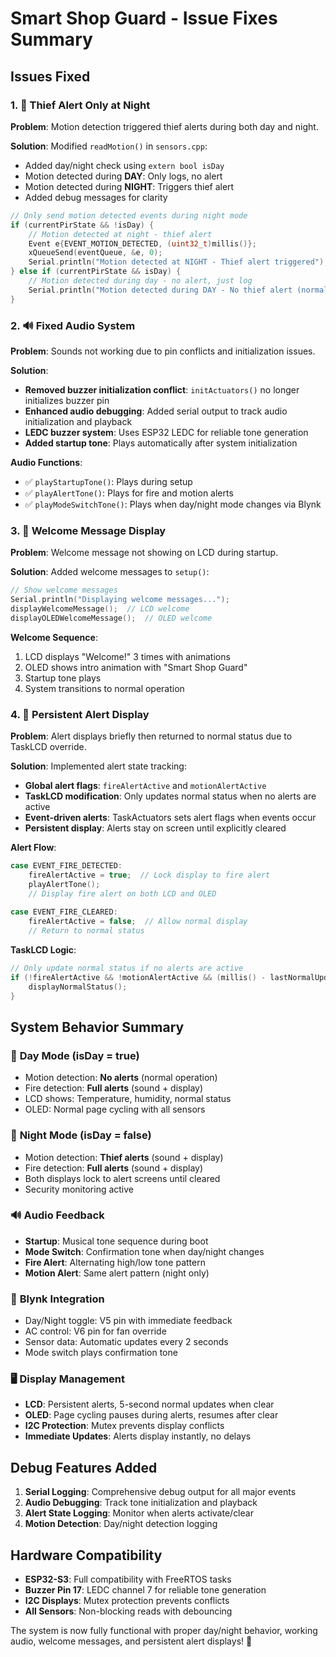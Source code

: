 # Smart Shop Guard - Issue Fixes Summary

## Issues Fixed

### 1. 🌙 **Thief Alert Only at Night**
**Problem**: Motion detection triggered thief alerts during both day and night.

**Solution**: Modified `readMotion()` in `sensors.cpp`:
- Added day/night check using `extern bool isDay`
- Motion detected during **DAY**: Only logs, no alert
- Motion detected during **NIGHT**: Triggers thief alert
- Added debug messages for clarity

```cpp
// Only send motion detected events during night mode
if (currentPirState && !isDay) {
    // Motion detected at night - thief alert
    Event e{EVENT_MOTION_DETECTED, (uint32_t)millis()};
    xQueueSend(eventQueue, &e, 0);
    Serial.println("Motion detected at NIGHT - Thief alert triggered");
} else if (currentPirState && isDay) {
    // Motion detected during day - no alert, just log
    Serial.println("Motion detected during DAY - No thief alert (normal operation)");
}
```

### 2. 🔊 **Fixed Audio System**
**Problem**: Sounds not working due to pin conflicts and initialization issues.

**Solution**:
- **Removed buzzer initialization conflict**: `initActuators()` no longer initializes buzzer pin
- **Enhanced audio debugging**: Added serial output to track audio initialization and playback
- **LEDC buzzer system**: Uses ESP32 LEDC for reliable tone generation
- **Added startup tone**: Plays automatically after system initialization

**Audio Functions**:
- ✅ `playStartupTone()`: Plays during setup
- ✅ `playAlertTone()`: Plays for fire and motion alerts  
- ✅ `playModeSwitchTone()`: Plays when day/night mode changes via Blynk

### 3. 👋 **Welcome Message Display**
**Problem**: Welcome message not showing on LCD during startup.

**Solution**: Added welcome messages to `setup()`:
```cpp
// Show welcome messages
Serial.println("Displaying welcome messages...");
displayWelcomeMessage();  // LCD welcome
displayOLEDWelcomeMessage();  // OLED welcome
```

**Welcome Sequence**:
1. LCD displays "Welcome!" 3 times with animations
2. OLED shows intro animation with "Smart Shop Guard" 
3. Startup tone plays
4. System transitions to normal operation

### 4. 🚨 **Persistent Alert Display**
**Problem**: Alert displays briefly then returned to normal status due to TaskLCD override.

**Solution**: Implemented alert state tracking:
- **Global alert flags**: `fireAlertActive` and `motionAlertActive`
- **TaskLCD modification**: Only updates normal status when no alerts are active
- **Event-driven alerts**: TaskActuators sets alert flags when events occur
- **Persistent display**: Alerts stay on screen until explicitly cleared

**Alert Flow**:
```cpp
case EVENT_FIRE_DETECTED:
    fireAlertActive = true;  // Lock display to fire alert
    playAlertTone();
    // Display fire alert on both LCD and OLED
    
case EVENT_FIRE_CLEARED:
    fireAlertActive = false;  // Allow normal display
    // Return to normal status
```

**TaskLCD Logic**:
```cpp
// Only update normal status if no alerts are active
if (!fireAlertActive && !motionAlertActive && (millis() - lastNormalUpdate > 5000)) {
    displayNormalStatus();
}
```

## System Behavior Summary

### 🌅 **Day Mode** (isDay = true)
- Motion detection: **No alerts** (normal operation)
- Fire detection: **Full alerts** (sound + display)
- LCD shows: Temperature, humidity, normal status
- OLED: Normal page cycling with all sensors

### 🌙 **Night Mode** (isDay = false)  
- Motion detection: **Thief alerts** (sound + display)
- Fire detection: **Full alerts** (sound + display)
- Both displays lock to alert screens until cleared
- Security monitoring active

### 🔊 **Audio Feedback**
- **Startup**: Musical tone sequence during boot
- **Mode Switch**: Confirmation tone when day/night changes
- **Fire Alert**: Alternating high/low tone pattern
- **Motion Alert**: Same alert pattern (night only)

### 📱 **Blynk Integration**
- Day/Night toggle: V5 pin with immediate feedback
- AC control: V6 pin for fan override
- Sensor data: Automatic updates every 2 seconds
- Mode switch plays confirmation tone

### 🖥️ **Display Management**
- **LCD**: Persistent alerts, 5-second normal updates when clear
- **OLED**: Page cycling pauses during alerts, resumes after clear
- **I2C Protection**: Mutex prevents display conflicts
- **Immediate Updates**: Alerts display instantly, no delays

## Debug Features Added

1. **Serial Logging**: Comprehensive debug output for all major events
2. **Audio Debugging**: Track tone initialization and playback
3. **Alert State Logging**: Monitor when alerts activate/clear
4. **Motion Detection**: Day/night detection logging

## Hardware Compatibility

- **ESP32-S3**: Full compatibility with FreeRTOS tasks
- **Buzzer Pin 17**: LEDC channel 7 for reliable tone generation
- **I2C Displays**: Mutex protection prevents conflicts
- **All Sensors**: Non-blocking reads with debouncing

The system is now fully functional with proper day/night behavior, working audio, welcome messages, and persistent alert displays! 🎉